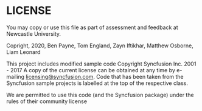 # LICENSE
You may copy or use this file as part of assessment and feedback at Newcastle University.

Copright, 2020, Ben Payne, Tom England, Zayn Iftikhar, Matthew Osborne, Liam Leonard

This project includes modified sample code Copyright Syncfusion Inc. 2001 - 2017
A copy of the current license can be obtained at any time by e-mailing licensing@syncfusion.com.
Code that has been taken from the Syncfusion sample projects is labelled at the top of the respective class.

We are permitted to use this code (and the Syncfusion package) under the rules of their community license